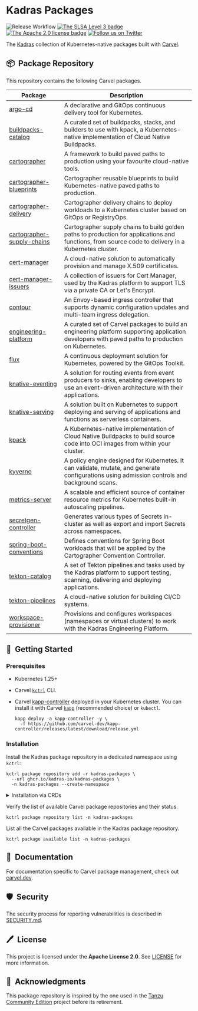 # Kadras Packages

![Release Workflow](https://github.com/kadras-io/kadras-packages/actions/workflows/release.yml/badge.svg)
[![The SLSA Level 3 badge](https://slsa.dev/images/gh-badge-level3.svg)](https://slsa.dev/spec/v1.0/levels)
[![The Apache 2.0 license badge](https://img.shields.io/badge/License-Apache_2.0-blue.svg)](https://opensource.org/licenses/Apache-2.0)
[![Follow us on Twitter](https://img.shields.io/static/v1?label=Twitter&message=Follow&color=1DA1F2)](https://twitter.com/kadrasIO)

The [Kadras](https://kadras.io) collection of Kubernetes-native packages built with [Carvel](https://carvel.dev).

## 📦&nbsp; Package Repository

This repository contains the following Carvel packages.

| Package | Description |
|---------|-------------|
| [argo-cd](https://github.com/kadras-io/package-for-argo-cd) | A declarative and GitOps continuous delivery tool for Kubernetes. |
| [buildpacks-catalog](https://github.com/kadras-io/buildpacks-catalog) | A curated set of buildpacks, stacks, and builders to use with kpack, a Kubernetes-native implementation of Cloud Native Buildpacks. |
| [cartographer](https://github.com/vmware-tanzu/package-for-cartographer) | A framework to build paved paths to production using your favourite cloud-native tools. |
| [cartographer-blueprints](https://github.com/kadras-io/cartographer-blueprints) | Cartographer reusable blueprints to build Kubernetes-native paved paths to production. |
| [cartographer-delivery](https://github.com/kadras-io/cartographer-delivery) | Cartographer delivery chains to deploy workloads to a Kubernetes cluster based on GitOps or RegistryOps. |
| [cartographer-supply-chains](https://github.com/kadras-io/cartographer-supply-chains) | Cartographer supply chains to build golden paths to production for applications and functions, from source code to delivery in a Kubernetes cluster. |
| [cert-manager](https://github.com/kadras-io/package-for-cert-manager) | A cloud-native solution to automatically provision and manage X.509 certificates. |
| [cert-manager-issuers](https://github.com/kadras-io/cert-manager-issuers) | A collection of issuers for Cert Manager, used by the Kadras platform to support TLS via a private CA or Let's Encrypt. |
| [contour](https://github.com/kadras-io/package-for-contour) | An Envoy-based ingress controller that supports dynamic configuration updates and multi-team ingress delegation. |
| [engineering-platform](https://github.com/kadras-io/engineering-platform) | A curated set of Carvel packages to build an engineering platform supporting application developers with paved paths to production on Kubernetes. |
| [flux](https://github.com/kadras-io/package-for-flux) | A continuous deployment solution for Kubernetes, powered by the GitOps Toolkit. |
| [knative-eventing](https://github.com/kadras-io/package-for-knative-eventing) | A solution for routing events from event producers to sinks, enabling developers to use an event-driven architecture with their applications. |
| [knative-serving](https://github.com/kadras-io/package-for-knative-serving) | A solution built on Kubernetes to support deploying and serving of applications and functions as serverless containers. |
| [kpack](https://github.com/kadras-io/package-for-kpack) | A Kubernetes-native implementation of Cloud Native Buildpacks to build source code into OCI images from within your cluster. |
| [kyverno](https://github.com/kadras-io/package-for-kyverno) | A policy engine designed for Kubernetes. It can validate, mutate, and generate configurations using admission controls and background scans. |
| [metrics-server](https://github.com/kadras-io/package-for-metrics-server) | A scalable and efficient source of container resource metrics for Kubernetes built-in autoscaling pipelines. |
| [secretgen-controller](https://github.com/carvel-dev/secretgen-controller) | Generates various types of Secrets in-cluster as well as export and import Secrets across namespaces. |
| [spring-boot-conventions](https://github.com/kadras-io/package-for-spring-boot-conventions) | Defines conventions for Spring Boot workloads that will be applied by the Cartographer Convention Controller. |
| [tekton-catalog](https://github.com/kadras-io/tekton-catalog) | A set of Tekton pipelines and tasks used by the Kadras platform to support testing, scanning, delivering and deploying applications. |
| [tekton-pipelines](https://github.com/kadras-io/package-for-tekton-pipelines) | A cloud-native solution for building CI/CD systems. |
| [workspace-provisioner](https://github.com/kadras-io/workspace-provisioner) | Provisions and configures workspaces (namespaces or virtual clusters) to work with the Kadras Engineering Platform. |

## 🚀&nbsp; Getting Started

### Prerequisites

* Kubernetes 1.25+
* Carvel [`kctrl`](https://carvel.dev/kapp-controller/docs/latest/install/#installing-kapp-controller-cli-kctrl) CLI.
* Carvel [kapp-controller](https://carvel.dev/kapp-controller) deployed in your Kubernetes cluster. You can install it with Carvel [`kapp`](https://carvel.dev/kapp/docs/latest/install) (recommended choice) or `kubectl`.

  ```shell
  kapp deploy -a kapp-controller -y \
    -f https://github.com/carvel-dev/kapp-controller/releases/latest/download/release.yml
  ```

### Installation

Install the Kadras package repository in a dedicated namespace using `kctrl`:

  ```shell
  kctrl package repository add -r kadras-packages \
    --url ghcr.io/kadras-io/kadras-packages \
    -n kadras-packages --create-namespace
  ```

<details><summary>Installation via CRDs</summary>
Instead of installing the Kadras package repository with `kctrl`, you can apply the necessary Carvel CRDs directly using [`kapp`](https://carvel.dev/kapp/docs/latest/install), `kubectl` or a GitOps operator.

  ```shell
  kubectl create namespace kadras-packages
  kapp deploy -a kadras-repo -n kadras-packages -y \
    -f https://github.com/kadras-io/kadras-packages/releases/latest/download/package-repository.yml
  ```
</details>

Verify the list of available Carvel package repositories and their status.

  ```shell
  kctrl package repository list -n kadras-packages
  ```

List all the Carvel packages available in the Kadras package repository.

  ```shell
  kctrl package available list -n kadras-packages
  ```

## 📙&nbsp; Documentation

For documentation specific to Carvel package management, check out [carvel.dev](https://carvel.dev/kapp-controller/docs/latest/packaging).

## 🛡️&nbsp; Security

The security process for reporting vulnerabilities is described in [SECURITY.md](SECURITY.md).

## 🖊️&nbsp; License

This project is licensed under the **Apache License 2.0**. See [LICENSE](LICENSE) for more information.

## 🙏&nbsp; Acknowledgments

This package repository is inspired by the one used in the [Tanzu Community Edition](https://github.com/vmware-tanzu/community-edition) project before its retirement.
